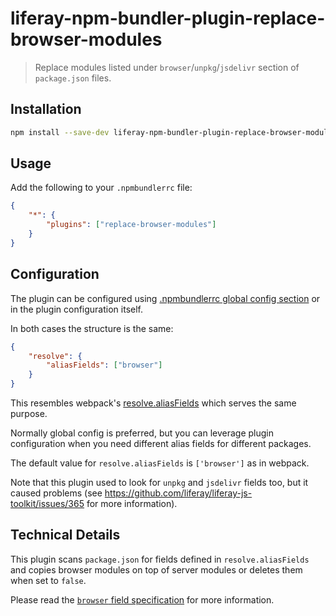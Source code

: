 # liferay-npm-bundler-plugin-replace-browser-modules

> Replace modules listed under `browser`/`unpkg`/`jsdelivr` section of
> `package.json` files.

## Installation

```sh
npm install --save-dev liferay-npm-bundler-plugin-replace-browser-modules
```

## Usage

Add the following to your `.npmbundlerrc` file:

```json
{
	"*": {
		"plugins": ["replace-browser-modules"]
	}
}
```

## Configuration

The plugin can be configured using
[.npmbundlerrc global config section](https://github.com/liferay/liferay-js-toolkit/wiki/.npmbundlerrc-file-reference#config)
or in the plugin configuration itself.

In both cases the structure is the same:

```json
{
	"resolve": {
		"aliasFields": ["browser"]
	}
}
```

This resembles webpack's
[resolve.aliasFields](https://webpack.js.org/configuration/resolve/#resolvealiasfields)
which serves the same purpose.

Normally global config is preferred, but you can leverage plugin configuration
when you need different alias fields for different packages.

The default value for `resolve.aliasFields` is `['browser']` as in webpack.

Note that this plugin used to look for `unpkg` and `jsdelivr` fields too, but it
caused problems (see https://github.com/liferay/liferay-js-toolkit/issues/365
for more information).

## Technical Details

This plugin scans `package.json` for fields defined in `resolve.aliasFields`
and copies browser modules on top of server modules or deletes them when set to
`false`.

Please read the
[`browser` field specification](https://github.com/defunctzombie/package-browser-field-spec)
for more information.

